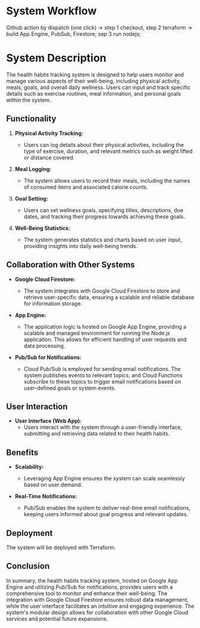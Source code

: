 # System Workflow
Github action by dispatch (one click) -> step 1 checkout, step 2 terraform -> build App Engine, PubSub, Firestore; sep 3 run nodejs;
# System Description

The health habits tracking system is designed to help users monitor and manage various aspects of their well-being, including physical activity, meals, goals, and overall daily wellness. Users can input and track specific details such as exercise routines, meal information, and personal goals within the system.

## Functionality

1. **Physical Activity Tracking:**
   - Users can log details about their physical activities, including the type of exercise, duration, and relevant metrics such as weight lifted or distance covered.

2. **Meal Logging:**
   - The system allows users to record their meals, including the names of consumed items and associated calorie counts.

3. **Goal Setting:**
   - Users can set wellness goals, specifying titles, descriptions, due dates, and tracking their progress towards achieving these goals.

4. **Well-Being Statistics:**
   - The system generates statistics and charts based on user input, providing insights into daily well-being trends.

## Collaboration with Other Systems

- **Google Cloud Firestore:**
  - The system integrates with Google Cloud Firestore to store and retrieve user-specific data, ensuring a scalable and reliable database for information storage.

- **App Engine:**
  - The application logic is hosted on Google App Engine, providing a scalable and managed environment for running the Node.js application. This allows for efficient handling of user requests and data processing.

- **Pub/Sub for Notifications:**
  - Cloud Pub/Sub is employed for sending email notifications. The system publishes events to relevant topics, and Cloud Functions subscribe to these topics to trigger email notifications based on user-defined goals or system events.

## User Interaction

- **User Interface (Web App):**
  - Users interact with the system through a user-friendly interface, submitting and retrieving data related to their health habits.

## Benefits

- **Scalability:**
  - Leveraging App Engine ensures the system can scale seamlessly based on user demand.

- **Real-Time Notifications:**
  - Pub/Sub enables the system to deliver real-time email notifications, keeping users informed about goal progress and relevant updates.

## Deployment
The system will be deployed with Terraform.

## Conclusion

In summary, the health habits tracking system, hosted on Google App Engine and utilizing Pub/Sub for notifications, provides users with a comprehensive tool to monitor and enhance their well-being. The integration with Google Cloud Firestore ensures robust data management, while the user interface facilitates an intuitive and engaging experience. The system's modular design allows for collaboration with other Google Cloud services and potential future expansions.
